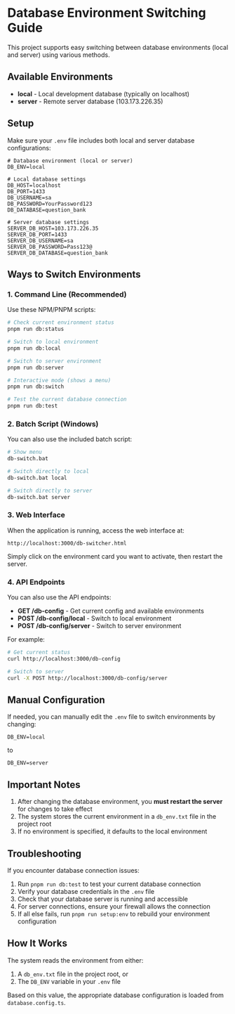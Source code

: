 # Database Environment Switching Guide

This project supports easy switching between database environments (local and server) using various methods.

## Available Environments

- **local** - Local development database (typically on localhost)
- **server** - Remote server database (103.173.226.35)

## Setup

Make sure your `.env` file includes both local and server database configurations:

```
# Database environment (local or server)
DB_ENV=local

# Local database settings
DB_HOST=localhost
DB_PORT=1433
DB_USERNAME=sa
DB_PASSWORD=YourPassword123
DB_DATABASE=question_bank

# Server database settings
SERVER_DB_HOST=103.173.226.35
SERVER_DB_PORT=1433
SERVER_DB_USERNAME=sa
SERVER_DB_PASSWORD=Pass123@
SERVER_DB_DATABASE=question_bank
```

## Ways to Switch Environments

### 1. Command Line (Recommended)

Use these NPM/PNPM scripts:

```bash
# Check current environment status
pnpm run db:status

# Switch to local environment
pnpm run db:local

# Switch to server environment
pnpm run db:server

# Interactive mode (shows a menu)
pnpm run db:switch

# Test the current database connection
pnpm run db:test
```

### 2. Batch Script (Windows)

You can also use the included batch script:

```bash
# Show menu
db-switch.bat

# Switch directly to local
db-switch.bat local

# Switch directly to server
db-switch.bat server
```

### 3. Web Interface

When the application is running, access the web interface at:

```
http://localhost:3000/db-switcher.html
```

Simply click on the environment card you want to activate, then restart the server.

### 4. API Endpoints

You can also use the API endpoints:

- **GET /db-config** - Get current config and available environments
- **POST /db-config/local** - Switch to local environment
- **POST /db-config/server** - Switch to server environment

For example:
```bash
# Get current status
curl http://localhost:3000/db-config

# Switch to server
curl -X POST http://localhost:3000/db-config/server
```

## Manual Configuration

If needed, you can manually edit the `.env` file to switch environments by changing:

```
DB_ENV=local
```

to

```
DB_ENV=server
```

## Important Notes

1. After changing the database environment, you **must restart the server** for changes to take effect
2. The system stores the current environment in a `db_env.txt` file in the project root
3. If no environment is specified, it defaults to the local environment

## Troubleshooting

If you encounter database connection issues:

1. Run `pnpm run db:test` to test your current database connection
2. Verify your database credentials in the `.env` file
3. Check that your database server is running and accessible
4. For server connections, ensure your firewall allows the connection
5. If all else fails, run `pnpm run setup:env` to rebuild your environment configuration

## How It Works

The system reads the environment from either:
1. A `db_env.txt` file in the project root, or
2. The `DB_ENV` variable in your `.env` file

Based on this value, the appropriate database configuration is loaded from `database.config.ts`.
